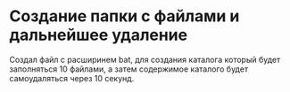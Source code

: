 # Создание папки с файлами и дальнейшее удаление

Создал файл с расширинем bat, 
для создания каталога который будет заполняться 10 файлами,
а затем содержимое каталого будет самоудаляться через 10 секунд.
